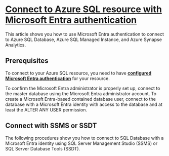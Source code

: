 # **[Connect to Azure SQL resource with Microsoft Entra authentication](https://learn.microsoft.com/en-us/azure/azure-sql/database/authentication-microsoft-entra-connect-to-azure-sql?view=azuresql)**

<!-- https://learn.microsoft.com/en-us/azure/azure-sql/database/authentication-aad-configure?view=azuresql&tabs=azure-cli -->

This article shows you how to use Microsoft Entra authentication to connect to Azure SQL Database, Azure SQL Managed Instance, and Azure Synapse Analytics.

## Prerequisites

To connect to your Azure SQL resource, you need to have **[configured Microsoft Entra authentication](https://learn.microsoft.com/en-us/azure/azure-sql/database/authentication-aad-configure?view=azuresql)** for your resource.

To confirm the Microsoft Entra administrator is properly set up, connect to the master database using the Microsoft Entra administrator account. To create a Microsoft Entra-based contained database user, connect to the database with a Microsoft Entra identity with access to the database and at least the ALTER ANY USER permission.

## Connect with SSMS or SSDT

The following procedures show you how to connect to SQL Database with a Microsoft Entra identity using SQL Server Management Studio (SSMS) or SQL Server Database Tools (SSDT).

